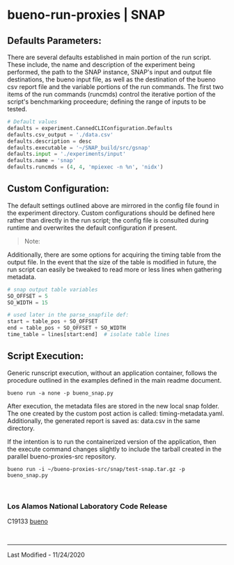 # bueno-run-proxies | SNAP

## Defaults Parameters:
There are several defaults established in main portion of the run script.
These include, the name and description of the experiment being performed,
the path to the SNAP instance, SNAP's input and output file destinations,
the bueno input file, as well as the destination of the bueno csv report file
and the variable portions of the run commands. The first two items of the
run commands (runcmds) control the iterative portion of the script's
benchmarking proceedure; defining the range of inputs to be tested.

```Python
# Default values
defaults = experiment.CannedCLIConfiguration.Defaults
defaults.csv_output = './data.csv'
defaults.description = desc
defaults.executable = '~/SNAP_build/src/gsnap'
defaults.input = './experiments/input'
defaults.name = 'snap'
defaults.runcmds = (4, 4, 'mpiexec -n %n', 'nidx')
```

## Custom Configuration:
The default settings outlined above are mirrored in the config file found in
the experiment directory. Custom configurations should be defined here rather
than directly in the run script; the config file is consulted during runtime
and overwrites the default configuration if present.

> Note:
> 

Additionally, there are some options for acquiring the timing table from the
output file. In the event that the size of the table is modified in future,
the run script can easily be tweaked to read more or less lines when
gathering metadata.

```Python
# snap output table variables
SO_OFFSET = 5
SO_WIDTH = 15

# used later in the parse_snapfile def:
start = table_pos + SO_OFFSET
end = table_pos + SO_OFFSET + SO_WIDTH
time_table = lines[start:end]  # isolate table lines
```

## Script Execution:

Generic runscript execution, without an application container, follows the 
procedure outlined in the examples defined in the main readme document.
```Shell
bueno run -a none -p bueno_snap.py
```
After execution, the metadata files are stored in the new local snap folder.
The one created by the custom post action is called: timing-metadata.yaml.
Additionally, the generated report is saved as: data.csv in the same
directory.

If the intention is to run the containerized version of the application,
then the execute command changes slightly to include the tarball created in
the parallel bueno-proxies-src repository.

```Shell
bueno run -i ~/bueno-proxies-src/snap/test-snap.tar.gz -p bueno_snap.py
```

<br/>

### Los Alamos National Laboratory Code Release
C19133 [bueno](https://github.com/lanl/bueno)

<br/>

-------------------------------------------------------------------------------
Last Modified - 11/24/2020
